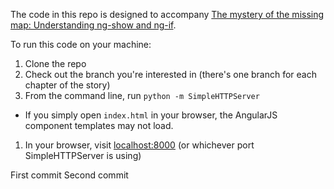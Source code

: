 The code in this repo is designed to accompany [The mystery of the missing map: Understanding ng-show and ng-if](https://medium.com/p/f3c78d04d338).

To run this code on your machine:
1. Clone the repo
1. Check out the branch you're interested in (there's one branch for each chapter of the story)
1. From the command line, run `python -m SimpleHTTPServer`
  * If you simply open `index.html` in your browser, the AngularJS component templates may not load.
1. In your browser, visit [localhost:8000](http://localhost:8000/) (or whichever port SimpleHTTPServer is using)

First commit
Second commit
